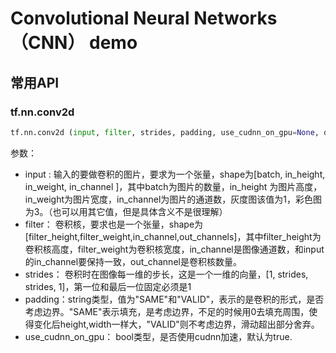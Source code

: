 # Convolutional Neural Networks（CNN） demo

## 常用API
### tf.nn.conv2d
```python
tf.nn.conv2d (input, filter, strides, padding, use_cudnn_on_gpu=None, data_format=None, name=None)
```
参数：
- input : 输入的要做卷积的图片，要求为一个张量，shape为[batch, in_height, in_weight, in_channel ]，其中batch为图片的数量，in_height 为图片高度，in_weight为图片宽度，in_channel为图片的通道数，灰度图该值为1，彩色图为3。（也可以用其它值，但是具体含义不是很理解）
- filter： 卷积核，要求也是一个张量，shape为[filter_height,filter_weight,in_channel,out_channels]，其中filter_height为卷积核高度，filter_weight为卷积核宽度，in_channel是图像通道数，和input的in_channel要保持一致，out_channel是卷积核数量。
- strides： 卷积时在图像每一维的步长，这是一个一维的向量，[1, strides, strides, 1]，第一位和最后一位固定必须是1
- padding：string类型，值为"SAME"和"VALID"，表示的是卷积的形式，是否考虑边界。"SAME"表示填充，是考虑边界，不足的时候用0去填充周围，使得变化后height,width一样大，"VALID"则不考虑边界，滑动超出部分舍弃。
- use_cudnn_on_gpu： bool类型，是否使用cudnn加速，默认为true.
